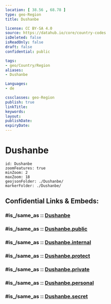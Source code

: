 ```yaml
---
location: [ 38.56 , 68.78 ] 
type: geo-Region
title: Dushanbe

license: CC BY-SA 4.0
source: https://datahub.io/core/country-codes
isDeleted: false
isReadOnly: false
draft: false
confidential: public

tags:
- geo/Country/Region
aliases:
- Dushanbe

Languages:
- de

cssclasses: geo-Region
publish: true
linkTitle: 
keywords: 
layout: 
publishDate: 
expiryDate: 
---
```


# Dushanbe

```leaflet
id: Dushanbe
zoomFeatures: true 
minZoom: 2 
maxZoom: 18
geojsonFolder: ./Dushanbe/
markerFolder: ./Dushanbe/
```


## Confidential Links & Embeds: 

### #is_/same_as :: [Dushanbe](/_Standards/Earth/Continent/Asia/Asia~Central/Tajikistan/Counties/Dushanbe.md) 

### #is_/same_as :: [Dushanbe.public](/_public/Earth/Continent/Asia/Asia~Central/Tajikistan/Counties/Dushanbe.public.md) 

### #is_/same_as :: [Dushanbe.internal](/_internal/Earth/Continent/Asia/Asia~Central/Tajikistan/Counties/Dushanbe.internal.md) 

### #is_/same_as :: [Dushanbe.protect](/_protect/Earth/Continent/Asia/Asia~Central/Tajikistan/Counties/Dushanbe.protect.md) 

### #is_/same_as :: [Dushanbe.private](/_private/Earth/Continent/Asia/Asia~Central/Tajikistan/Counties/Dushanbe.private.md) 

### #is_/same_as :: [Dushanbe.personal](/_personal/Earth/Continent/Asia/Asia~Central/Tajikistan/Counties/Dushanbe.personal.md) 

### #is_/same_as :: [Dushanbe.secret](/_secret/Earth/Continent/Asia/Asia~Central/Tajikistan/Counties/Dushanbe.secret.md)

